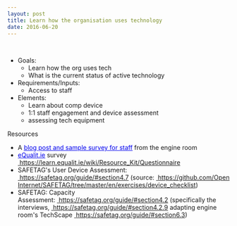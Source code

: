 ```yaml
---
layout: post
title: Learn how the organisation uses technology
date: 2016-06-20
---
```


<body class="mceContentBody aui-theme-default wiki-content fullsize">
<p> </p> <ul><li>Goals: <ul><li>Learn how the org uses tech</li><li>What is the current status of active technology</li></ul></li><li>Requirements/Inputs:<ul><li>Access to staff</li></ul></li><li>Elements:<ul><li>Learn about comp device </li><li>1:1 staff engagement and device assessment</li><li>assessing tech equipment</li></ul></li></ul><p>Resources</p><ul><li>A <a href="https://www.theengineroom.org/how-weve-surveyed-teams-to-strengthen-org-security/"><span style="color: rgb(0,0,238);"><span style="text-decoration: underline;">blog post and sample survey for staff</span></span></a> from the engine room</li><li><a href="http://eQualit.ie"><span style="color: rgb(0,0,238);"><span style="text-decoration: underline;">eQualit.ie</span></span></a> survey <a href="https://learn.equalit.ie/wiki/Resource_Kit/Questionnaire"><span style="color: rgb(0,0,238);"> </span></a><a class="external-link" href="https://learn.equalit.ie/wiki/Resource_Kit/Questionnaire+" rel="nofollow">https://learn.equalit.ie/wiki/Resource_Kit/Questionnaire</a></li><li>SAFETAG's User Device Assessment: <a href="https://safetag.org/guide/#section4.7"><span style="color: rgb(0,0,238);"> </span></a><a class="external-link" href="https://safetag.org/guide/#section4.7+" rel="nofollow">https://safetag.org/guide/#section4.7</a> (source: <a href="https://github.com/OpenInternet/SAFETAG/tree/master/en/exercises/device_checklist"><span style="color: rgb(0,0,238);"> </span></a><a class="external-link" href="https://github.com/OpenInternet/SAFETAG/tree/master/en/exercises/device_checklist+" rel="nofollow">https://github.com/OpenInternet/SAFETAG/tree/master/en/exercises/device_checklist</a>)</li><li>SAFETAG: Capacity Assessment: <a href="https://safetag.org/guide/#section4.2"><span style="color: rgb(0,0,238);"> </span></a><a class="external-link" href="https://safetag.org/guide/#section4.2+" rel="nofollow">https://safetag.org/guide/#section4.2</a> (specifically the interviews, <a href="https://safetag.org/guide/#section4.2.9"><span style="color: rgb(0,0,238);"> </span></a><a class="external-link" href="https://safetag.org/guide/#section4.2.9+" rel="nofollow">https://safetag.org/guide/#section4.2.9</a> adapting engine room's TechScape <a href="https://safetag.org/guide/#section6.3"><span style="color: rgb(0,0,238);"> </span></a><a class="external-link" href="https://safetag.org/guide/#section6.3+" rel="nofollow">https://safetag.org/guide/#section6.3</a>)</li></ul>
<p> </p>
</body>